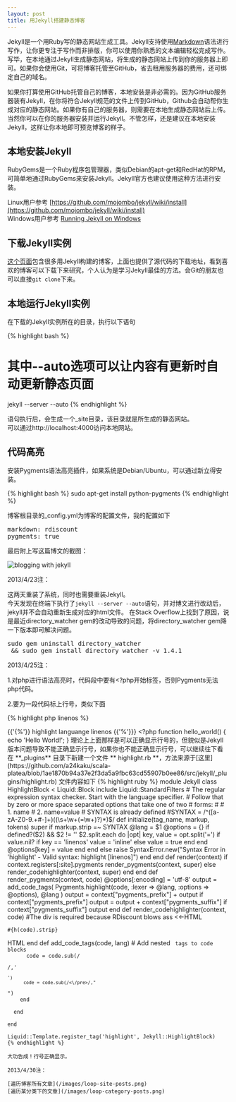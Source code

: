 ```yaml
---
layout: post
title: 用Jekyll搭建静态博客
---
```


Jekyll是一个用Ruby写的静态网站生成工具。Jekyll支持使用[Markdown](http://zh.wikipedia.org/wiki/Markdown)语法进行写作，让你更专注于写作而非排版，你可以使用你熟悉的文本编辑轻松完成写作。写毕，在本地通过Jekyll生成静态网站，将生成的静态网站上传到你的服务器上即可。如果你会使用Git，可将博客托管至GitHub，省去租用服务器的费用，还可绑定自己的域名。

如果你打算使用GitHub托管自己的博客，本地安装是非必需的。因为GitHub服务器装有Jekyll，在你将符合Jekyll规范的文件上传到GitHub，Github会自动帮你生成对应的静态网站。如果你有自己的服务器，则需要在本地生成静态网站后上传。当然你可以在你的服务器安装并运行Jekyll。不管怎样，还是建议在本地安装Jekyll，这样让你本地即可预览博客的样子。

## 本地安装Jekyll

RubyGems是一个Ruby程序包管理器，类似Debian的apt-get和RedHat的RPM，可简单地通过RubyGems来安装Jekyll。Jekyll官方也建议使用这种方法进行安装。

Linux用户参考 [https://github.com/mojombo/jekyll/wiki/install](https://github.com/mojombo/jekyll/wiki/install)  
Windows用户参考 [Running Jekyll on Windows](http://www.madhur.co.in/blog/2011/09/01/runningjekyllwindows.html)

## 下载Jekyll实例

[这个页面](https://github.com/mojombo/jekyll/wiki/Sites)包含很多用Jekyll构建的博客，上面也提供了源代码的下载地址，看到喜欢的博客可以下载下来研究，个人认为是学习Jekyll最佳的方法。会Git的朋友也可以直接`git clone`下来。

## 本地运行Jekyll实例

在下载的Jekyll实例所在的目录，执行以下语句

{% highlight bash %}
# 其中--auto选项可以让内容有更新时自动更新静态页面
jekyll --server --auto
{% endhighlight %}

语句执行后，会生成一个_site目录，该目录就是所生成的静态网站。  
可以通过http://localhost:4000访问本地网站。

## 代码高亮

安装Pygments语法高亮插件，如果系统是Debian/Ubuntu，可以通过新立得安装。

{% highlight bash %}
sudo apt-get install python-pygments
{% endhighlight %}

博客根目录的_config.yml为博客的配置文件，我的配置如下

<pre>
markdown: rdiscount
pygments: true
</pre>

最后附上写这篇博文的截图：

![blogging with jekyll](/images/blogging_with_jekyll.png)

2013/4/23注：

这两天重装了系统，同时也需要重装Jekyll。  
今天发现在终端下执行了`jekyll --server --auto`语句，并对博文进行改动后，jekyll并不会自动重新生成对应的html文件。
在Stack Overflow上找到了原因，说是最近directory_watcher gem的改动导致的问题，将directory_watcher gem降一下版本即可解决问题。
<pre>
sudo gem uninstall directory_watcher
 && sudo gem install directory_watcher -v 1.4.1
</pre>

2013/4/25注：  

1.对php进行语法高亮时，代码段中要有<?php开始标签，否则Pygments无法php代码。

2.要为一段代码标上行号，类似下面

{% highlight php linenos %}
<?php
function hello_world() {
    echo 'Hello World!';
}
{% endhighlight %}

只需这样，注意**lineos**属性

<pre>
{{'{%'}} highlight languange linenos {{'%'}}}
&lt;?php
function hello_world() {
    echo 'Hello World!';
}
</pre>

理论上上面那样是可以正确显示行号的，但貌似是Jekyll版本问题导致不能正确显示行号，如果你也不能正确显示行号，可以继续往下看

在 **_plugins** 目录下新建一个文件 ** highlight.rb **，方法来源于[这里](https://github.com/a24kaku/scala-platea/blob/1ae1870b94a37e2f3da5a9fbc63cd55907b0ee86/src/jekyll/_plugins/highlight.rb)

文件内容如下

{% highlight ruby %}
module Jekyll

  class HighlightBlock < Liquid::Block
    include Liquid::StandardFilters

    # The regular expression syntax checker. Start with the language specifier.
    # Follow that by zero or more space separated options that take one of two
    # forms:
    #
    # 1. name
    # 2. name=value

    # SYNTAX is already defined
    #SYNTAX = /^([a-zA-Z0-9.+#-]+)((\s+\w+(=\w+)?)*)$/

    def initialize(tag_name, markup, tokens)
      super
      if markup.strip =~ SYNTAX
        @lang = $1
        @options = {}
        if defined?($2) && $2 != ''
          $2.split.each do |opt|
            key, value = opt.split('=')
            if value.nil?
              if key == 'linenos'
                value = 'inline'
              else
                value = true
              end
            end
            @options[key] = value
          end
        end
      else
        raise SyntaxError.new("Syntax Error in 'highlight' - Valid syntax: highlight <lang> [linenos]")
      end
    end

    def render(context)
      if context.registers[:site].pygments
        render_pygments(context, super)
      else
        render_codehighlighter(context, super)
      end
    end

    def render_pygments(context, code)
      @options[:encoding] = 'utf-8'

      output = add_code_tags(
        Pygments.highlight(code, :lexer => @lang, :options => @options),
        @lang
      )

      output = context["pygments_prefix"] + output if context["pygments_prefix"]
      output = output + context["pygments_suffix"] if context["pygments_suffix"]
      output
    end

    def render_codehighlighter(context, code)
      #The div is required because RDiscount blows ass
      <<-HTML
<div>
  <pre><code class='#{@lang}'>#{h(code).strip}</code></pre>
</div>
      HTML
    end

    def add_code_tags(code, lang)
      # Add nested <code> tags to code blocks
      code = code.sub(/<pre>/,'<pre><code class="' + lang + '">')
      code = code.sub(/<\/pre>/,"</code></pre>")
    end

  end

end

Liquid::Template.register_tag('highlight', Jekyll::HighlightBlock)
{% endhighlight %}

大功告成！行号正确显示。

2013/4/30注：  

[遍历博客所有文章](/images/loop-site-posts.png)  
[遍历某分类下的文章](/images/loop-category-posts.png)
